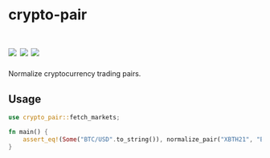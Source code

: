 # crypto-pair

[![](https://img.shields.io/github/workflow/status/soulmachine/crypto-crawler-rs/CI/main)](https://github.com/soulmachine/crypto-crawler-rs/actions?query=branch%3Amain)
[![](https://img.shields.io/crates/v/crypto-pair.svg)](https://crates.io/crates/crypto-pair)
[![](https://docs.rs/crypto-pair/badge.svg)](https://docs.rs/crypto-pair)
==========

Normalize cryptocurrency trading pairs.

## Usage

```rust
use crypto_pair::fetch_markets;

fn main() {
    assert_eq!(Some("BTC/USD".to_string()), normalize_pair("XBTH21", "BitMEX"));
}
```
